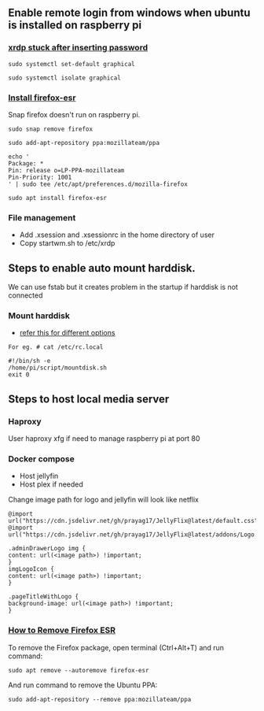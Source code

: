 ## Enable remote login from windows when ubuntu is installed on raspberry pi

### [xrdp stuck after inserting password](https://github.com/neutrinolabs/xrdp/issues/1795)

```
sudo systemctl set-default graphical

sudo systemctl isolate graphical
```

### [Install firefox-esr](https://askubuntu.com/questions/1406527/why-doesnt-ubuntu-provide-firefox-esr-in-its-repositories)
Snap firefox doesn't run on raspberry pi. 
```
sudo snap remove firefox

sudo add-apt-repository ppa:mozillateam/ppa

echo '
Package: *
Pin: release o=LP-PPA-mozillateam
Pin-Priority: 1001
' | sudo tee /etc/apt/preferences.d/mozilla-firefox

sudo apt install firefox-esr
```

### File management
- Add .xsession and .xsessionrc in the home directory of user
- Copy startwm.sh to /etc/xrdp

## Steps to enable auto mount harddisk. 
We can use fstab but it creates problem in the startup if harddisk is not connected

### Mount harddisk
- [refer this for different options](https://www.squash.io/executing-bash-script-at-startup-in-ubuntu-linux/)
 ```
For eg. # cat /etc/rc.local

#!/bin/sh -e
/home/pi/script/mountdisk.sh
exit 0
```
## Steps to host local media server

### Haproxy
User haproxy xfg if need to manage raspberry pi at port 80

### Docker compose
- Host jellyfin
- Host plex if needed

Change image path for logo and jellyfin will look like netflix

```
@import url("https://cdn.jsdelivr.net/gh/prayag17/JellyFlix@latest/default.css");
@import url("https://cdn.jsdelivr.net/gh/prayag17/JellyFlix@latest/addons/Logo.css");

.adminDrawerLogo img { 
content: url(<image path>) !important; 
} 
imgLogoIcon { 
content: url(<image path>) !important; 
} 

.pageTitleWithLogo { 
background-image: url(<image path>) !important; 
}
```

### [How to Remove Firefox ESR](https://ubuntuhandbook.org/index.php/2022/03/install-firefox-esr-ubuntu/)

To remove the Firefox package, open terminal (Ctrl+Alt+T) and run command:

```
sudo apt remove --autoremove firefox-esr
```

And run command to remove the Ubuntu PPA:

```
sudo add-apt-repository --remove ppa:mozillateam/ppa
```
